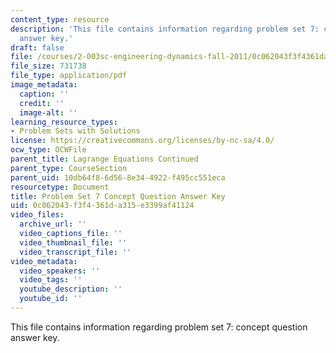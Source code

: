 ```yaml
---
content_type: resource
description: 'This file contains information regarding problem set 7: concept question
  answer key.'
draft: false
file: /courses/2-003sc-engineering-dynamics-fall-2011/0c062043f3f4361da315e3399af41124_MIT_2.003SCF11_pset7CoSol.pdf
file_size: 731738
file_type: application/pdf
image_metadata:
  caption: ''
  credit: ''
  image-alt: ''
learning_resource_types:
- Problem Sets with Solutions
license: https://creativecommons.org/licenses/by-nc-sa/4.0/
ocw_type: OCWFile
parent_title: Lagrange Equations Continued
parent_type: CourseSection
parent_uid: 10db64f8-6d56-8e34-4922-f495cc551eca
resourcetype: Document
title: Problem Set 7 Concept Question Answer Key
uid: 0c062043-f3f4-361d-a315-e3399af41124
video_files:
  archive_url: ''
  video_captions_file: ''
  video_thumbnail_file: ''
  video_transcript_file: ''
video_metadata:
  video_speakers: ''
  video_tags: ''
  youtube_description: ''
  youtube_id: ''
---
```

This file contains information regarding problem set 7: concept question answer key.